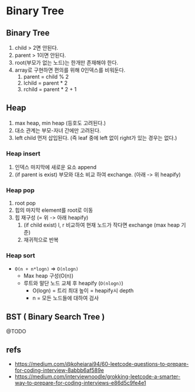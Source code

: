 # Binary Tree



## Binary Tree
1. child > 2면 안된다.
2. parent > 1이면 안된다.
3. root(부모가 없는 노드)는 한개만 존재해야 한다.
4. array로 구현하면 편의를 위해 0인덱스를 비워둔다.
   1. parent = child % 2
   2. lchild = parent * 2
   3. rchild = parent * 2 + 1

## Heap

1. max heap, min heap (등호도 고려된다.)
2. 대소 관계는 부모-자녀 간에만 고려된다.
3. left child 먼저 삽입된다. (즉 leaf 중에 left 없이 right가 있는 경우는 없다.)


### Heap insert
1. 인덱스 마지막에 새로운 요소 append
2. (if parent is exist) 부모와 대소 비교 하여 exchange. (아래 -> 위 heapify)

### Heap pop
1. root pop
2. 힙의 마지막 element를 root로 이동
3. 힙 재구성 (= 위 -> 아래 heapify)
   1. (if child exist) l, r 비교하여 현재 노드가 작다면 exchange (max heap 기준)
   2. 재귀적으로 반복   



### Heap sort
- `O(n + n*logn)` => `O(nlogn)`
  - Max heap 구성(O(n))
  - 루트와 말단 노드 교체 후 heapify (`O(nlogn)`)
    - O(logn) = 트리 최대 높이 = heapify시 depth
    - n = 모든 노드들에 대하여 검사

## BST ( Binary Search Tree )

@TODO

## refs
- https://medium.com/@koheiarai94/60-leetcode-questions-to-prepare-for-coding-interview-8abbb6af589e
- https://medium.com/interviewnoodle/grokking-leetcode-a-smarter-way-to-prepare-for-coding-interviews-e86d5c9fe4e1

